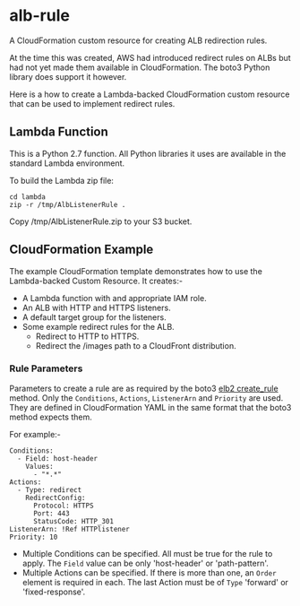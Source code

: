 # alb-rule
A CloudFormation custom resource for creating ALB redirection rules.

At the time this was created, AWS had introduced redirect rules on ALBs but
had not yet made them available in CloudFormation. The boto3 Python library does support it however.

Here is a how to create a Lambda-backed CloudFormation custom resource that can be used to implement redirect rules.

## Lambda Function
This is a Python 2.7 function. All Python libraries it uses are available in the standard Lambda environment.

To build the Lambda zip file:

    cd lambda
    zip -r /tmp/AlbListenerRule .

Copy /tmp/AlbListenerRule.zip to your S3 bucket.

## CloudFormation Example
The example CloudFormation template demonstrates how to use the Lambda-backed Custom Resource. It creates:-

* A Lambda function with and appropriate IAM role.
* An ALB with HTTP and HTTPS listeners.
* A default target group for the listeners.
* Some example redirect rules for the ALB.
  * Redirect to HTTP to HTTPS.
  * Redirect the /images path to a CloudFront distribution.

### Rule Parameters

Parameters to create a rule are as required by the boto3 [elb2 create_rule](https://boto3.amazonaws.com/v1/documentation/api/latest/reference/services/elbv2.html#ElasticLoadBalancingv2.Client.create_rule) method. Only the `Conditions`, `Actions`, `ListenerArn` and `Priority` are used. They are defined in CloudFormation YAML in the same format that the boto3 method expects them.

For example:-

    Conditions:
      - Field: host-header
        Values:
          - "*.*"
    Actions:
      - Type: redirect
        RedirectConfig:
          Protocol: HTTPS
          Port: 443
          StatusCode: HTTP_301
    ListenerArn: !Ref HTTPlistener
    Priority: 10


* Multiple Conditions can be specified. All must be true for the rule to apply. The `Field` value can be only 'host-header' or 'path-pattern'.
* Multiple Actions can be specified. If there is more than one, an `Order` element is required in each. The last Action must be of `Type` 'forward' or 'fixed-response'.
